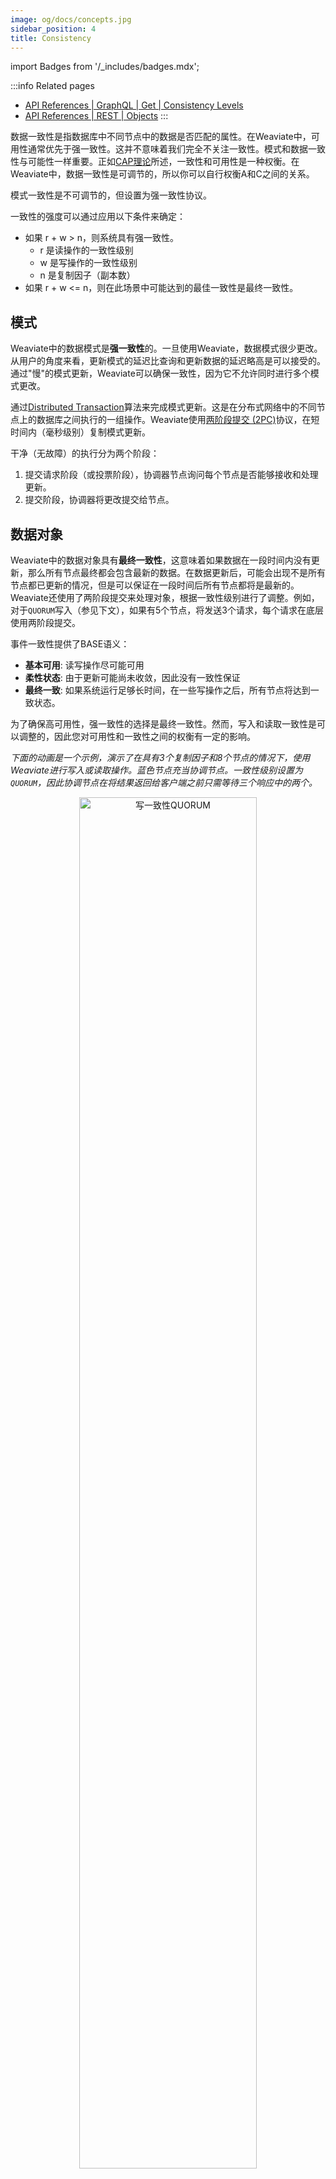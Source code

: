 ```yaml
---
image: og/docs/concepts.jpg
sidebar_position: 4
title: Consistency
---
```


import Badges from '/_includes/badges.mdx';

<Badges/>

:::info Related pages
- [API References | GraphQL | Get | Consistency Levels](../../api/graphql/get.md#consistency-levels)
- [API References | REST | Objects](../../api/rest/objects.md)
:::

数据一致性是指数据库中不同节点中的数据是否匹配的属性。在Weaviate中，可用性通常优先于强一致性。这并不意味着我们完全不关注一致性。模式和数据一致性与可能性一样重要。正如[CAP理论](./index.md#cap-theorem)所述，一致性和可用性是一种权衡。在Weaviate中，数据一致性是可调节的，所以你可以自行权衡A和C之间的关系。

模式一致性是不可调节的，但设置为强一致性协议。

一致性的强度可以通过应用以下条件来确定：
* 如果 r + w > n，则系统具有强一致性。
    * r 是读操作的一致性级别
    * w 是写操作的一致性级别
    * n 是复制因子（副本数）
* 如果 r + w <= n，则在此场景中可能达到的最佳一致性是最终一致性。

## 模式

Weaviate中的数据模式是**强一致性**的。一旦使用Weaviate，数据模式很少更改。从用户的角度来看，更新模式的延迟比查询和更新数据的延迟略高是可以接受的。通过"慢"的模式更新，Weaviate可以确保一致性，因为它不允许同时进行多个模式更改。

通过[Distributed Transaction](https://en.wikipedia.org/wiki/Distributed_transaction)算法来完成模式更新。这是在分布式网络中的不同节点上的数据库之间执行的一组操作。Weaviate使用[两阶段提交 (2PC)](https://en.wikipedia.org/wiki/Two-phase_commit_protocol)协议，在短时间内（毫秒级别）复制模式更新。

干净（无故障）的执行分为两个阶段：
1. 提交请求阶段（或投票阶段），协调器节点询问每个节点是否能够接收和处理更新。
2. 提交阶段，协调器将更改提交给节点。

## 数据对象

Weaviate中的数据对象具有**最终一致性**，这意味着如果数据在一段时间内没有更新，那么所有节点最终都会包含最新的数据。在数据更新后，可能会出现不是所有节点都已更新的情况，但是可以保证在一段时间后所有节点都将是最新的。Weaviate还使用了两阶段提交来处理对象，根据一致性级别进行了调整。例如，对于`QUORUM`写入（参见下文），如果有5个节点，将发送3个请求，每个请求在底层使用两阶段提交。

事件一致性提供了BASE语义：

* **基本可用**: 读写操作尽可能可用
* **柔性状态**: 由于更新可能尚未收敛，因此没有一致性保证
* **最终一致**: 如果系统运行足够长时间，在一些写操作之后，所有节点将达到一致状态。

为了确保高可用性，强一致性的选择是最终一致性。然而，写入和读取一致性是可以调整的，因此您对可用性和一致性之间的权衡有一定的影响。

*下面的动画是一个示例，演示了在具有3个复制因子和8个节点的情况下，使用Weaviate进行写入或读取操作。蓝色节点充当协调节点。一致性级别设置为`QUORUM`，因此协调节点在将结果返回给客户端之前只需等待三个响应中的两个。*

<p align="center"><img src="/img/docs/replication-architecture/replication-quorum-animation.gif" alt="写一致性QUORUM" width="75%"/></p>

### 可调节的写一致性

添加或更改数据对象是**写**操作。

:::note
Write operations are tunable starting with Weaviate v1.18, to `ONE`, `QUORUM` (default) or `ALL`. In v1.17, write operations are always set to `ALL` (highest consistency).
:::

在 v1.18 中引入可配置的写一致性的主要原因是同时引入了自动修复功能。无论选择的一致性级别如何，写操作始终会被写入 n（复制因子）个节点。然而，协调节点会等待来自 `ONE`、`QUORUM` 或 `ALL` 节点的确认后才返回。为了确保在读取请求中没有修复可用的情况下写操作应用到所有节点，现在将写一致性设置为 `ALL`。v1.18+ 中的可能设置有：
* **ONE** - 写操作必须从至少一个副本节点接收确认。这是最快（最可用）但一致性最低的选项。
* **QUORUM** - 写操作必须从至少 `QUORUM` 个副本节点接收确认。`QUORUM` 的计算公式为 _n / 2 + 1_，其中 _n_ 是副本数量（复制因子）。例如，使用副本因子为 6，那么 quorum 为 4，这意味着集群可以容忍 2 个副本节点离线。
* **ALL** - 写操作必须从所有副本节点接收确认。这是最一致的选项，但速度最慢（可用性最低）。

*下图：具有写一致性为 ONE 的复制 Weaviate 设置。总共有 8 个节点，其中 3 个是副本。*

<p align="center"><img src="/img/docs/replication-architecture/replication-rf3-c-ONE.png" alt="写一致性 ONE" width="60%"/></p>

*下图显示了具有`QUORUM`（n/2+1）写一致性的复制Weaviate设置。总共有8个节点，其中3个是副本。*

<p align="center"><img src="/img/docs/replication-architecture/replication-rf3-c-QUORUM.png" alt="写一致性QUORUM" width="60%"/></p>

*下图显示了具有`ALL`写一致性的复制Weaviate设置。总共有8个节点，其中3个是副本。*

<p align="center"><img src="/img/docs/replication-architecture/replication-rf3-c-ALL.png" alt="写入一致性 ALL" width="60%"/></p>


### 可调节的读一致性

读操作是对Weaviate中数据对象的GET请求。与写入一样，读一致性是可调节的，可以选择`ONE`、`QUORUM`（默认）或`ALL`。

:::note
Prior to `v1.18`, read consistency was tunable only for requests that [obtained an object by id](../../api/rest/objects.md#get-a-data-object), and all other read requests had a consistency of `ALL`.
:::

以下一致性级别适用于大多数读操作：

- 从 `v1.18` 开始，一致性级别适用于REST端点操作。
- 从 `v1.19` 开始，一致性级别适用于GraphQL的 `Get` 请求。

* **ONE** - 至少有一个副本必须返回读取响应。这是最快（最可用）但最不一致的选项。
* **QUORUM** - 必须由`QUORUM`数量的副本节点返回响应。`QUORUM`的计算方式为 _n / 2 + 1_，其中 _n_ 是副本数（复制因子）。例如，使用复制因子为6，那么`QUORUM`为4，这意味着集群可以容忍2个副本离线。
* **ALL** - 所有副本必须返回读取响应。如果至少有一个副本未能响应，则读取操作将失败。这是最一致性但最慢（最不可用）的选项。

示例：
* **ONE**<br/>
  在一个具有3个副本节点和一致性级别为ONE的单个数据中心中，协调节点将等待来自一个副本节点的响应。

  <p align="center"><img src="/img/docs/replication-architecture/replication-rf3-c-ONE.png" alt="Write consistency ONE" width="60%"/></p>

* **QUORUM**<br/>
  在一个具有复制因子为3和读一致性级别为`QUORUM`的单个数据中心中，协调节点将等待n / 2 + 1 = 3 / 2 + 1 = 2个副本节点返回响应。

<p align="center"><img src="/img/docs/replication-architecture/replication-rf3-c-QUORUM.png" alt="写一致性级别QUORUM" width="60%"/></p>


* **ALL**<br/>
  在一个具有复制因子为3和读一致性级别为`ALL`的单个数据中心中，协调器节点将等待所有3个副本节点返回响应。

<p align="center"><img src="/img/docs/replication-architecture/replication-rf3-c-ALL.png" alt="Write consistency ALL" width="60%"/></p>

### 可调整的一致性策略

根据一致性和速度之间的权衡需求，以下是三种常见的写入/读取操作一致性级别配对。这些是确保最终一致性数据的“最低”要求：
* `QUORUM` / `QUORUM` => 平衡的写入和读取延迟
* `ONE` / `ALL` => 快速写入和慢速读取（针对写入进行优化）
* `ALL` / `ONE` => 慢速写入和快速读取（针对读取进行优化）

## 修复

在发现不一致性的情况下，Weaviate可以执行修复操作。可能需要进行修复的一种情况是：用户以`ONE`一致性级别进行写入操作，但在向其他节点发送请求之前，节点发生了故障。节点重新启动时携带了最新的数据，但其他一些节点可能已经不同步，需要进行修复操作。

修复操作在后台进行，例如在执行读操作时（"读时修复"），使用"最后写入优先"的冲突解决策略。

当复制协调节点从副本集中的节点接收到不同版本的对象用于读取请求时，这意味着至少有一个节点拥有旧的（过期的）对象。修复读取功能意味着协调节点将使用最新版本的对象更新受影响的节点。如果一个节点完全缺少一个对象（例如，因为由于网络分区，创建请求仅由一部分节点处理），则该对象将被复制到该节点上。

考虑这样一个场景，即删除对象的请求仅由副本集中的一部分节点处理。在涉及到已删除对象的下一个读取操作中，复制协调器可能会确定某些节点缺少该对象 - 即该对象在所有副本中都不存在。`v1.18`引入的更改使得复制协调器能够确定对象未找到的原因（即被删除或从未存在），以及对象本身。因此，协调器可以确定对象是否：
* 从一开始就不存在（因此应该传播到其他节点），或者
* 从某些副本中删除了，但在其他副本中仍然存在。在后一种情况下，协调器会返回一个错误，因为它不知道对象在被删除后是否重新创建，这将导致传播删除从而导致数据丢失。

只有在使用足够高的一致性级别查询对象时，从未存在的对象才会传播到其他节点，与用于写入对象的写入一致性级别相比：
- 如果写入一致性级别为 `QUORUM`，则读取一致性级别可以是 >= `QUORUM`。
* 如果写入操作使用了`ONE`一致性级别，那么读取操作必须使用`ALL`一致性级别来保证修复。这是因为如果只有一个节点收到了写入请求，那么使用`QUORUM`一致性级别的读取请求可能只会命中没有该对象的节点，而使用`ALL`请求将会命中该节点。

## 更多资源

import DocsMoreResources from '/_includes/more-resources-docs.md';

<DocsMoreResources />